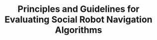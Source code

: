 ---
title: "Principles and Guidelines for Evaluating Social Robot Navigation Algorithms"
authors: "Anthony Francis, Claudia Pérez-d'Arpino, Chengshu Li, Fei Xia, Alexandre Alahi, Rachid Alami, Aniket Bera, Abhijat Biswas, Joydeep Biswas, Rohan Chandra, Hao-Tien Lewis Chiang, Michael Everett, Sehoon Ha, Justin Hart, Jonathan P How, Haresh Karnan, Tsang-Wei Edward Lee, Luis J Manso, Reuth Mirksy, Soeren Pirk, Phani Teja Singamaneni, Peter Stone, Ada V Taylor, Peter Trautman, Nathan Tsoi, Marynel Vazquez, Xuesu Xiao, Peng Xu, Naoki Yokoyama, Alexander Toshev, Roberto Martin-Martin"
venue: "ACM Transactions on Human-Robot Interaction (T-HRI)"
year: "2025"
status: "published"
arxiv: "https://arxiv.org/pdf/2306.16740.pdf"
official_link: "https://dl.acm.org/doi/10.1145/3700599"
doi: "10.1145/3700599"
volume: "14"
number: "2"
pages: ""
publisher: "Association for Computing Machinery"
month: "12"
address: "New York, NY, USA"
type: "journal"
school: ""
awards: ""
notes: ""
include_on_website: true
image: "francis23_journal.png"
links_to_code: "https://github.com/SocialNav/SocialNavAPI"
links_to_video: ""
collection: publications
permalink: /publication/2025-12-Francis25_Principles.html
---